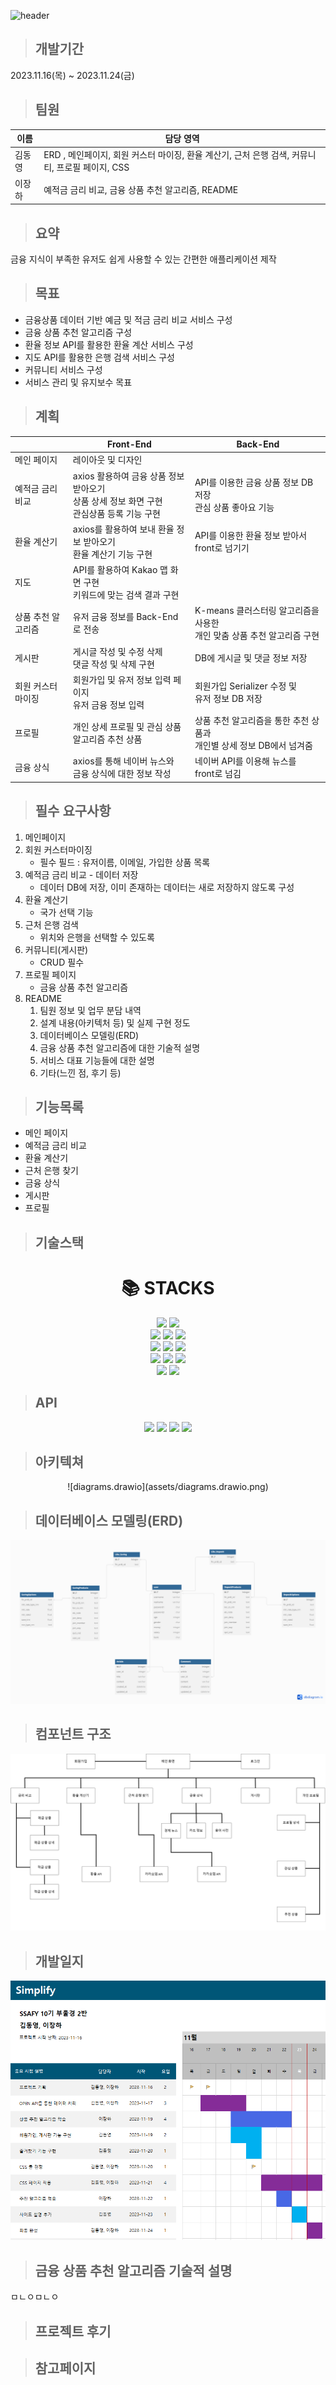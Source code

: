 ![header](https://capsule-render.vercel.app/api?type=waving&color=gradient&customColorList=0,2,2,2,3&height=250&section=header&text=Simplify&animation=fadeIn&fontColor=d6ace6&fontSize=90)

> ## 개발기간

2023.11.16(목) ~ 2023.11.24(금)

> ## 팀원

| 이름   | 담당 영역                                                    |
| ------ | ------------------------------------------------------------ |
| 김동영 | ERD , 메인페이지, 회원 커스터 마이징, 환율 계산기, 근처 은행 검색, 커뮤니티, 프로필 페이지, CSS |
| 이장하 | 예적금 금리 비교, 금융 상품 추천 알고리즘, README            |

> ## 요약

금융 지식이 부족한 유저도 쉽게 사용할 수 있는 간편한 애플리케이션 제작

> ## 목표

- 금융상품 데이터 기반 예금 및 적금 금리 비교 서비스 구성
- 금융 상품 추천 알고리즘 구성
- 환율 정보 API를 활용한 환율 계산 서비스 구성
- 지도 API를 활용한 은행 검색 서비스 구성
- 커뮤니티 서비스 구성
- 서비스 관리 및 유지보수 목표

> ## 계획

|                    | Front-End                                                    | Back-End                                                     |
| ------------------ | ------------------------------------------------------------ | ------------------------------------------------------------ |
| 메인 페이지        | 레이아웃 및 디자인                                           |                                                              |
| 예적금 금리 비교   | axios 활용하여 금융 상품 정보 받아오기<br /> 상품 상세 정보 화면 구현<br /> 관심상품 등록 기능 구현 | API를 이용한 금융 상품 정보 DB 저장<br /> 관심 상품 좋아요 기능 |
| 환율 계산기        | axios를 활용하여 보내 환율 정보 받아오기<br /> 환율 계산기 기능 구현 | API를 이용한 환율 정보 받아서 front로 넘기기                 |
| 지도               | API를 활용하여 Kakao 맵 화면 구현<br /> 키워드에 맞는 검색 결과 구현 |                                                              |
| 상품 추천 알고리즘 | 유저 금융 정보를 Back-End로 전송                             | K-means 클러스터링 알고리즘을 사용한<br />개인 맞춤 상품 추천 알고리즘 구현 |
| 게시판             | 게시글 작성 및 수정 삭제<br />댓글 작성 및 삭제 구현         | DB에 게시글 및 댓글 정보 저장                                |
| 회원 커스터 마이징 | 회원가입 및 유저 정보 입력 페이지<br />유저 금융 정보 입력   | 회원가입 Serializer 수정 및<br />유저 정보 DB 저장           |
| 프로필             | 개인 상세 프로필 및 관심 상품<br />알고리즘 추천 상품        | 상품 추천 알고리즘을 통한 추천 상품과<br />개인별 상세 정보 DB에서 넘겨줌 |
| 금융 상식          | axios를 통해 네이버 뉴스와<br />금융 상식에 대한 정보 작성   | 네이버 API를 이용해 뉴스를 <br />front로 넘김                |



> ## 필수 요구사항

1. 메인페이지
2. 회원 커스터마이징
   - 필수 필드 : 유저이름, 이메일, 가입한 상품 목록
3. 예적금 금리 비교 - 데이터 저장
   - 데이터 DB에 저장, 이미 존재하는 데이터는 새로 저장하지 않도록 구성
4. 환율 계산기
   - 국가 선택 기능
5. 근처 은행 검색
   - 위치와 은행을 선택할 수 있도록
6. 커뮤니티(게시판)
   - CRUD 필수
7. 프로필 페이지
   - 금융 상품 추천 알고리즘
8. README
   1. 팀원 정보 및 업무 분담 내역 
   2. 설계 내용(아키텍처 등) 및 실제 구현 정도
   3. 데이터베이스 모델링(ERD)
   4. 금융 상품 추천 알고리즘에 대한 기술적 설명
   5. 서비스 대표 기능들에 대한 설명
   6. 기타(느낀 점, 후기 등)

> ## 기능목록

- 메인 페이지
- 예적금 금리 비교
- 환율 계산기
- 근처 은행 찾기
- 금융 상식
- 게시판
- 프로필

> ## 기술스택

<div align=center><h1>📚 STACKS</h1></div>
<div align=center>
    <img src="https://img.shields.io/badge/windows 10-0078D6?style=for-the-badge&logo=windows 10&logoColor=white">
    <img src="https://img.shields.io/badge/windows 11-0078D4?style=for-the-badge&logo=windows 11&logoColor=white">
    <br>
	<img src="https://img.shields.io/badge/html5-E34F26?style=for-the-badge&logo=html5&logoColor=white">
    <img src="https://img.shields.io/badge/css 3-1572B6?style=for-the-badge&logo=css3&logoColor=white">
    <img src="https://img.shields.io/badge/javascript-F7DF1E?style=for-the-badge&logo=javascript&logoColor=black">
    <br>
    <img src="https://img.shields.io/badge/vue.js-4FC08D?style=for-the-badge&logo=vue.js&logoColor=white">
    <img src="https://img.shields.io/badge/node.js-339933?style=for-the-badge&logo=Node.js&logoColor=white">
    <img src="https://img.shields.io/badge/bootstrap-7952B3?style=for-the-badge&logo=bootstrap&logoColor=white">
    <br>
    <img src="https://img.shields.io/badge/python-3776AB?style=for-the-badge&logo=python&logoColor=white">
    <img src="https://img.shields.io/badge/django-092E20?style=for-the-badge&logo=django&logoColor=white">
    <img src="https://img.shields.io/badge/scikitlearn-F7931E?style=for-the-badge&logo=scikitlearn&logoColor=white">
    <br>
    <img src="https://img.shields.io/badge/sqlite-003B57?style=for-the-badge&logo=sqlite&logoColor=white">
    <img src="https://img.shields.io/badge/github-181717?style=for-the-badge&logo=github&logoColor=white">
    <br> 
</div>

> ## API

<p align="center">   
    <img src="https://img.shields.io/badge/Kakao_Map-yellow?style=flat&logo=kakao&logoColor=white">    
    <img src="https://img.shields.io/badge/한국수출입은행-darkblue?style=flat">   <img src="https://img.shields.io/badge/금융감독원-skyblue?style=flat">   
    <img src="https://img.shields.io/badge/NAVER-lightgreen?style=flat&logo=naver">
</p>

> ## 아키텍쳐
<p align="center">
	![diagrams.drawio](assets/diagrams.drawio.png)
</p>

> ## 데이터베이스 모델링(ERD)

![Simplify_ERD](assets/Simplify_ERD.png)

> ## 컴포넌트 구조

![컴포넌트](assets/컴포넌트.png)

> ## 개발일지

![image](assets/image.png)

> ## 금융 상품 추천 알고리즘 기술적 설명
ㅁㄴㅇㅁㄴㅇ

> ## 프로젝트 후기

> ## 참고페이지

[GPT]: https://chat.openai.com/
[마이뱅크]: https://www.mibank.me/
[뱅크샐러드]: https://www.banksalad.com/
[bootstrapDoc]: https://getbootstrap.com/
